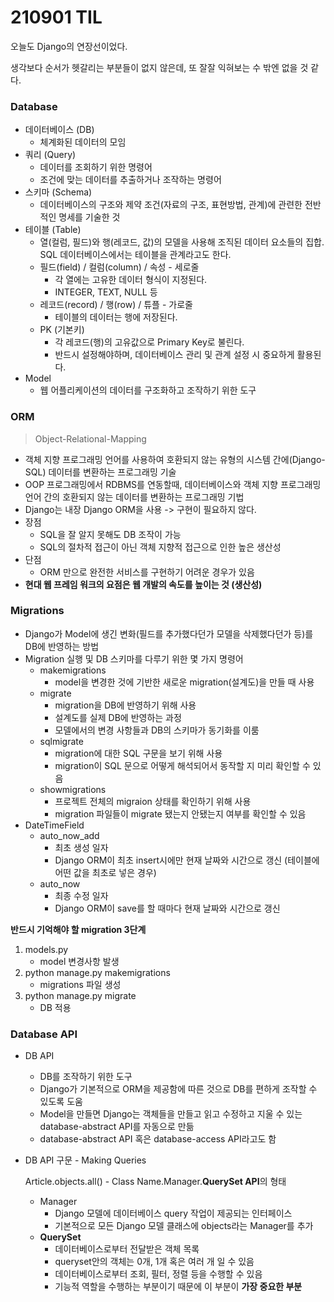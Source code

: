 # 210901 TIL

오늘도 Django의 연장선이었다.

생각보다 순서가 헷갈리는 부분들이 없지 않은데, 또 잘잘 익혀보는 수 밖엔 없을 것 같다.



### Database

- 데이터베이스 (DB)
  - 체계화된 데이터의 모임
- 쿼리 (Query)
  - 데이터를 조회하기 위한 명령어
  - 조건에 맞는 데이터를 추출하거나 조작하는 명령어
- 스키마 (Schema)
  - 데이터베이스의 구조와 제약 조건(자료의 구조, 표현방법, 관계)에 관련한 전반적인 명세를 기술한 것
- 테이블 (Table)
  - 열(컬럼, 필드)와 행(레코드, 값)의 모델을 사용해 조직된 데이터 요소들의 집합. SQL 데이터베이스에서는 테이블을 관계라고도 한다.
  - 필드(field) / 컬럼(column) / 속성 - 세로줄
    - 각 열에는 고유한 데이터 형식이 지정된다.
    - INTEGER, TEXT, NULL 등
  - 레코드(record) / 행(row) / 튜플 - 가로줄
    - 테이블의 데이터는 행에 저장된다.
  - PK (기본키)
    - 각 레코드(행)의 고유값으로 Primary Key로 불린다.
    - 반드시 설정해야하며, 데이터베이스 관리 및 관계 설정 시 중요하게 활용된다.
- Model
  - 웹 어플리케이션의 데이터를 구조화하고 조작하기 위한 도구



### ORM

> Object-Relational-Mapping

- 객체 지향 프로그래밍 언어를 사용하여 호환되지 않는 유형의 시스템 간에(Django-SQL) 데이터를 변환하는 프로그래밍 기술
- OOP 프로그래밍에서 RDBMS를 연동할때, 데이터베이스와 객체 지향 프로그래밍 언어 간의 호환되지 않는 데이터를 변환하는 프로그래밍 기법
- Django는 내장 Django ORM을 사용 -> 구현이 필요하지 않다.
- 장점
  - SQL을 잘 알지 못해도 DB 조작이 가능
  - SQL의 절차적 접근이 아닌 객체 지향적 접근으로 인한 높은 생산성
- 단점
  - ORM 만으로 완전한 서비스를 구현하기 어려운 경우가 있음
- **현대 웹 프레임 워크의 요점은 웹 개발의 속도를 높이는 것 (생산성)**



### Migrations

- Django가  Model에 생긴 변화(필드를 추가했다던가 모델을 삭제했다던가 등)를 DB에 반영하는 방법
- Migration 실행 및 DB 스키마를 다루기 위한 몇 가지 명령어
  - makemigrations
    - model을 변경한 것에 기반한 새로운 migration(설계도)을 만들 때 사용
  - migrate
    - migration을 DB에 반영하기 위해 사용
    - 설계도를 실제 DB에 반영하는 과정
    - 모델에서의 변경 사항들과 DB의 스키마가 동기화를 이룸
  - sqlmigrate
    - migration에 대한 SQL 구문을 보기 위해 사용
    - migration이 SQL 문으로 어떻게 해석되어서 동작할 지 미리 확인할 수 있음
  - showmigrations
    - 프로젝트 전체의 migraion 상태를 확인하기 위해 사용
    - migration 파일들이 migrate 됐는지 안됐는지 여부를 확인할 수 있음
- DateTimeField
  - auto_now_add
    - 최초 생성 일자
    - Django ORM이 최초 insert시에만 현재 날짜와 시간으로 갱신 (테이블에 어떤 값을 최초로 넣은 경우)
  - auto_now
    - 최종 수정 일자
    - Django ORM이 save를 할 때마다 현재 날짜와 시간으로 갱신



**반드시 기억해야 할 migration 3단계**

1. models.py
   - model 변경사항 발생
2. python manage.py makemigrations
   - migrations 파일 생성
3. python manage.py migrate
   - DB 적용



### Database API

- DB API
  - DB를 조작하기 위한 도구
  - Django가 기본적으로 ORM을 제공함에 따른 것으로 DB를 편하게 조작할 수 있도록 도움
  - Model을 만들면 Django는 객체들을 만들고 읽고 수정하고 지울 수 있는 database-abstract API를 자동으로 만듦
  - database-abstract API 혹은 database-access API라고도 함

- DB API 구문 - Making Queries

  Article.objects.all() - Class Name.Manager.**QuerySet API**의 형태

  - Manager
    - Django 모델에 데이터베이스 query 작업이 제공되는 인터페이스
    - 기본적으로 모든 Django 모델 클래스에 objects라는 Manager를 추가
  - **QuerySet**
    - 데이터베이스로부터 전달받은 객체 목록
    - queryset안의 객체는 0개, 1개 혹은 여러 개 일 수 있음
    - 데이터베이스로부터 조회, 필터, 정렬 등을 수행할 수 있음
    - 기능적 역할을 수행하는 부분이기 때문에 이 부분이 **가장 중요한 부분**



